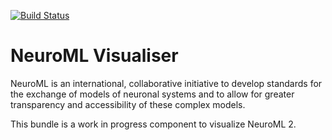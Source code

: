 [![Build Status](https://travis-ci.org/NeuroML/org.neuroml.visualiser.svg?branch=master)](https://travis-ci.org/NeuroML/org.neuroml.visualiser)

NeuroML Visualiser
==================

NeuroML is an international, collaborative initiative to develop standards for the exchange of models of neuronal systems and to allow for greater transparency and accessibility of these complex models.

This bundle is a work in progress component to visualize NeuroML 2.
